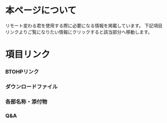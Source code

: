 # 本ページについて
リモート変わる君を使用する際に必要になる情報を掲載しています。
下記項目リンクよりご覧になりたい情報にクリックすると該当部分へ移動します。

# 項目リンク

### BTOHPリンク
### ダウンロードファイル
### 各部名称・添付物
### Q&A

